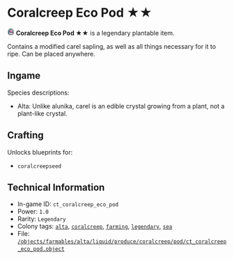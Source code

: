 # Coralcreep Eco Pod ★★

<img src="https://raw.githubusercontent.com/Ceterai/Enternia/main/objects/farmables/alta/liquid/produce/coralcreep/pod/icon.png" alt="Coralcreep Eco Pod ★★ icon" loading="lazy" height=16px width="auto" /> **Coralcreep Eco Pod ★★** is a legendary plantable item.

Contains a modified carel sapling, as well as all things necessary for it to ripe. Can be placed anywhere.

## Ingame

Species descriptions:

- Alta: Unlike alunika, carel is an edible crystal growing from a plant, not a plant-like crystal.

## Crafting

Unlocks blueprints for:

- `coralcreepseed`

## Technical Information

- In-game ID: `ct_coralcreep_eco_pod`
- Power: `1.0`
- Rarity: `Legendary`
- Colony tags: [`alta`](https://ceterai.github.io/MyEnternia/Wiki/Tags/Alta), [`coralcreep`](https://ceterai.github.io/MyEnternia/Wiki/Tags/Coralcreep), [`farming`](https://ceterai.github.io/MyEnternia/Wiki/Tags/Farming), [`legendary`](https://ceterai.github.io/MyEnternia/Wiki/Tags/Legendary), [`sea`](https://ceterai.github.io/MyEnternia/Wiki/Tags/Sea)
- File: [`/objects/farmables/alta/liquid/produce/coralcreep/pod/ct_coralcreep_eco_pod.object`](https://github.com/Ceterai/Enternia/blob/main/objects/farmables/alta/liquid/produce/coralcreep/pod/ct_coralcreep_eco_pod.object)
